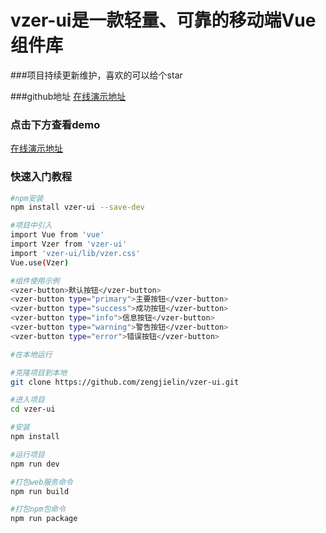 # vzer-ui是一款轻量、可靠的移动端Vue组件库

###项目持续更新维护，喜欢的可以给个star

###github地址
[在线演示地址](https://github.com/zengjielin/vzer-ui)

### 点击下方查看demo
[在线演示地址](https://zengjielin.github.io/vzer-ui/dist/#/)

### 快速入门教程

``` bash
#npm安装
npm install vzer-ui --save-dev

#项目中引入
import Vue from 'vue'
import Vzer from 'vzer-ui'
import 'vzer-ui/lib/vzer.css'
Vue.use(Vzer)

#组件使用示例
<vzer-button>默认按钮</vzer-button>
<vzer-button type="primary">主要按钮</vzer-button>
<vzer-button type="success">成功按钮</vzer-button>
<vzer-button type="info">信息按钮</vzer-button>
<vzer-button type="warning">警告按钮</vzer-button>
<vzer-button type="error">错误按钮</vzer-button>

#在本地运行

#克隆项目到本地
git clone https://github.com/zengjielin/vzer-ui.git

#进入项目
cd vzer-ui

#安装
npm install

#运行项目
npm run dev

#打包web服务命令
npm run build 

#打包npm包命令
npm run package
```

